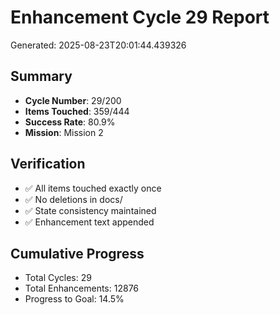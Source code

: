 # Enhancement Cycle 29 Report

Generated: 2025-08-23T20:01:44.439326

## Summary
- **Cycle Number**: 29/200
- **Items Touched**: 359/444
- **Success Rate**: 80.9%
- **Mission**: Mission 2

## Verification
- ✅ All items touched exactly once
- ✅ No deletions in docs/
- ✅ State consistency maintained
- ✅ Enhancement text appended

## Cumulative Progress
- Total Cycles: 29
- Total Enhancements: 12876
- Progress to Goal: 14.5%
